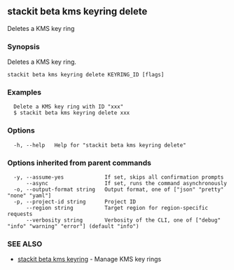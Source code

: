 ## stackit beta kms keyring delete

Deletes a KMS key ring

### Synopsis

Deletes a KMS key ring.

```
stackit beta kms keyring delete KEYRING_ID [flags]
```

### Examples

```
  Delete a KMS key ring with ID "xxx"
  $ stackit beta kms keyring delete xxx
```

### Options

```
  -h, --help   Help for "stackit beta kms keyring delete"
```

### Options inherited from parent commands

```
  -y, --assume-yes             If set, skips all confirmation prompts
      --async                  If set, runs the command asynchronously
  -o, --output-format string   Output format, one of ["json" "pretty" "none" "yaml"]
  -p, --project-id string      Project ID
      --region string          Target region for region-specific requests
      --verbosity string       Verbosity of the CLI, one of ["debug" "info" "warning" "error"] (default "info")
```

### SEE ALSO

* [stackit beta kms keyring](./stackit_beta_kms_keyring.md)	 - Manage KMS key rings

